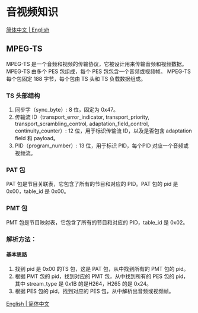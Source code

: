 # 音视频知识

<p ##align="center">
  <a href="./README_cn.md">简体中文 |
  <a href="./README.md">English</a>
</p>

## MPEG-TS
MPEG-TS 是一个音频和视频的传输协议，它被设计用来传输音频和视频数据。MPEG-TS 由多个 PES 包组成，每个 PES 包包含一个音频或视频帧。
MPEG-TS 每个包固定 188 字节，每个包由 TS 头和 TS 负载数据组成。


### TS 头部结构
1. 同步字（sync_byte）: 8 位，固定为 0x47。
2. 传输流 ID（transport_error_indicator, transport_priority, transport_scrambling_control, adaptation_field_control, continuity_counter）: 12 位，用于标识传输流 ID，以及是否包含 adaptation field 和 payload。
3. PID（program_number）: 13 位，用于标识 PID，每个PID 对应一个音频或视频流。

### PAT 包
PAT 包是节目关联表，它包含了所有的节目和对应的 PID。PAT 包的 pid 是 0x00，table_id 是 0x00。


### PMT 包
PMT 包是节目映射表，它包含了所有的节目和对应的 PID，table_id 是 0x02。


### 解析方法：
#### 基本思路
1. 找到 pid 是 0x00 的TS 包，这是 PAT 包，从中找到所有的 PMT 包的 pid。
2. 根据 PMT 包的 pid，找到对应的 PMT 包，从中找到所有的 PES 包的 pid，其中 stream_type 是 0x1B 的是H264，H265 的是 0x24。
3. 根据 PES 包的 pid，找到对应的 PES 包，从中解析出音频或视频帧。




<p ##align="center">
  <a href="./README.md">English |
  <a href="./README_cn.md">简体中文</a>
</p>